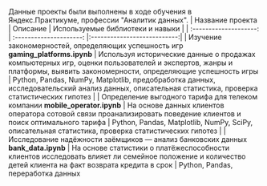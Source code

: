 Данные проекты были выполнены в ходе обучения в Яндекс.Практикуме, профессии "Аналитик данных". 
| Название проекта | Описание | Используемые библиотеки и навыки |
| :--------------------: | :---------------------: |:---------------------------:|
| Изучение закономерностей, определяющих успешность игр **gaming_platforms.ipynb** | Используя исторические данные о продажах компьютерных игр, оценки пользователей и экспертов, жанры и платформы, выявить закономерности, определяющие успешность игры  | Python, Pandas, NumPy, Matplotlib, предобработка данных, исследовательский анализ данных, описательная статистика, проверка статистических гипотез |
| Определение выгодного тарифа для телеком компании **mobile_operator.ipynb** | На основе данных клиентов оператора сотовой связи проанализировать поведение клиентов и поиск оптимального тарифа | Python, Pandas, Matplotlib, NumPy, SciPy, описательная статистика, проверка статистических гипотез |
| Исследование надёжности заёмщиков — анализ банковских данных **bank_data.ipynb** | На основе статистики о платёжеспособности клиентов исследовать влияет ли семейное положение и количество детей клиента на факт возврата кредита в срок | Python, Pandas, переработка данных
